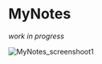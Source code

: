 # MyNotes

*work in progress*

![MyNotes_screenshoot1](https://user-images.githubusercontent.com/77066408/181375820-f60a4741-4137-4df5-9a9b-61d599f585f4.png)
